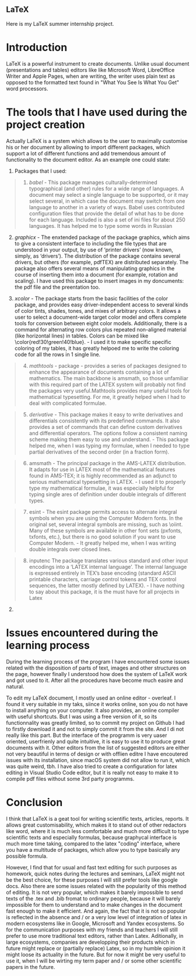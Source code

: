 ## LaTeX
Here is my LaTeX summer internship project.

# Introduction
LaTeX is a powerful instrument to create documents. Unlike usual document (presentations and tables) editors like like Microsoft Word, LibreOffice 
Writer and Apple Pages, when are writing, the writer uses plain text as opposed to the formatted text found in "What You See Is What You Get" word 
processors. 

# The tools that I have used during the project creation
Actually LaTeX is a system which allows to the user to maximally customise his or her document by allowing to import different packages, 
which support a lot of different functions and add tremendous amount of functionality to the document editor.
As an example one could state:

1. Packages that I used:
> 1. *babel* - This package manages culturally-determined typographical (and other) rules for a wide range of languages. A document may select a single 
language to be supported, or it may select several, in which case the document may switch from one language to another in a variety of ways. Babel 
uses contributed configuration files that provide the detail of what has to be done for each language. Included is also a set of ini files for about 
250 languages. It has helped me to type some words in Russian

  2. *graphicx* - The enxtended package of the package graphics, which aims to give a consistent interface to including the file types that are understood in your output, by use of ‘printer drivers’ 
(now known, simply, as ‘drivers’). The distribution of the package contains several drivers, but others (for example, pdfTEX) are distributed separately. 
The package also offers several means of manipulating graphics in the course of inserting them into a document (for example, rotation and scaling). I have
used this package to insert images in my doncuments: the pdf file and the preentation too.

  3. *xcolor* - The package starts from the basic facilities of the color package, and provides easy driver-independent access to several kinds of color 
tints, shades, tones, and mixes of arbitrary colors. It allows a user to select a document-wide target color model and offers complete tools for 
conversion between eight color models. Additionally, there is a command for alternating row colors plus repeated non-aligned material 
(like horizontal lines) in tables. Colors can be mixed like \color{red!30!green!40!blue}. - I used it to make specific specific coloring of my tables,
it has greatly helpoed me to write the coloring code for all the rows in 1 single line.

> 4. *mathtools* - package - provides a series of packages designed to enhance the appearance of documents containing a lot of mathematics. The main backbone is amsmath, 
so those unfamiliar with this required part of the LATEX system will probably not find the packages very useful.Mathtools provides many useful tools for mathematical 
typesetting. For me, it greatly helped when I had to deal with complicated formulae.

> 5. *derivative* - This package makes it easy to write derivatives and differentials consistently with its predefined commands. It also provides a set of 
commands that can define custom derivatives and differential operators. The options follow a consistent naming scheme making them easy to use and 
understand. - This package helped me, when I was typing my formulae, when I needed to type partial derivatives of the second order (in a fraction form).

 > 6. amsmath - The principal package in the AMS-LATEX distribution. It adapts for use in LATEX most of the mathematical features found in AMS-TEX; 
it is highly recommended as an adjunct to serious mathematical typesetting in LATEX. - I used it to properly type my mathematical formulae, it was especially
helpful for typing single ares of definition under double integrals of different types.

> 7. esint - The esint package permits access to alternate integral symbols when you are using the Computer Modern fonts. In the original set, several integral 
symbols are missing, such as \oiint. Many of these symbols are available in other font sets (pxfonts, txfonts, etc.), but there is no good solution if you want 
to use Computer Modern. - It greatly helped me, when I was writing double integrals over closed lines.

> 8. inputenc The package translates various standard and other input encodings into a ‘LATEX internal language’. The internal language is expressed entirely in 
TEX’s  base encoding (standard ASCII printable characters, carriage control tokens and TEX control sequences, the latter mostly defined by LATEX). - I have 
nothing to say about this package, it is the must have for all projects in Latex

2. 


# Issues encountered during the learning process
During the learning process of the program I have encountered some issues related with the disposition of parts of text, images and other structures on the
page, however finally I understood how does the system of LaTeX work and got used to it. After all the procedures have become much easire and natural.

To edit my LaTeX document, I mostly used an online editor - overleaf. I found it very suitable in my taks, siince it works online, son you do not have to
install anything on your computer. It also provides, an online compiler with useful shortcuts. But I was using a free version of it, so its functionnality
was greatly limited, so to commit my project on Github I had to firstly download it and not to simply commit it from the site. And I di not really like
this part. But the interface of the programm is very uaser oriented, userfrienly and quite intuitive, it is easy to use it to produce great documents with
it. Other editors from the list of suggested editors are either not very beautiful in terms of design or with offlien editre I have encoutered issues with
its installation, since macOS system did not allow to run it, which was quite weird, tbh. I have also tried to create a configuration for latex editing in
Visual Studio Code editor, but it is really not easy to make it to compile pdf files without some 3rd party programms.

# Conclusion
I think that LaTeX is a geat tool for writing scientific texts, articles, reports. It allows great customisability, which makes it to stand out of other
redactors like word, where it is much less comfortable and much more difficult to type scientific texts and especially formulas, because graphycal interface
is much more time taking, compared to the latex "coding" interface, where you have a multitude of packages, which allow you to type basically any possible 
formula.

However, I find that for usual and fast text editing for such purposes as homework, quick notes during the lectures and seminars, LaTeX might not be 
the best choice, for these purposes I will still prefer tools like google docs. Also there are some issues related with the popularity of this method of
editing. It is not very popular, which makes it barely impossible to send texts of the .tex and .bib fromat to ordinary people, because it will barely 
impossible for them to understand and to make changes in the document fast enough to make it efficient. And again, the fact that it is not so popular is
reflected in the absence and / or a very low level of integration of latex in modern ecosystems like in Google, Microsoft and Yandex ecosystems. So for
the communication purposes with my friends and teachers I will still prefer to use more traditional text editors, rather than Latex. Aditionally, in large
ecosystems, companies are developping their products which in future might replace or (partially replace) Latex, so in my humble opinion it might loose
its actuality in the future. But for now it might be very useful to use it, when I will be wirting my term paper and / or some other scientific papers 
in the future.
